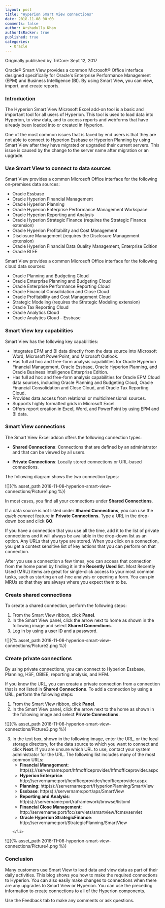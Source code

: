 ```yaml
---
layout: post
title: "Hyperion Smart View connections"
date: 2018-11-08 00:00
comments: false
author: Arshadulla Khan
authorIsRacker: true
published: true
categories:
  - Oracle
---
```


Originally published by TriCore: Sept 12, 2017

Oracle&reg; Smart View provides a common Microsoft&reg; Office interface
designed specifically for Oracle's Enterprise Performance Management (EPM) and
Business Intelligence (BI). By using Smart View, you can view, import, and
create reports.

<!-- more -->

### Introduction

The Hyperion Smart View Microsoft Excel add-on tool is a basic and important tool
for all users of Hyperion. This tool is used to load data into Hyperion, to view
data, and to access reports and webforms that have already been loaded into or
created in Hyperion.

One of the most common issues that is faced by end users is that they are not
able to connect to Hyperion Essbase or Hyperion Planning by using Smart View
after they have migrated or upgraded their current servers. This issue is caused
by the change to the server name after migration or an upgrade.

### Use Smart View to connect to data sources

Smart View provides a common Microsoft Office interface for the following
on-premises data sources:

-	Oracle Essbase
-	Oracle Hyperion Financial Management
-	Oracle Hyperion Planning
-	Oracle Hyperion Enterprise Performance Management Workspace
-	Oracle Hyperion Reporting and Analysis
-	Oracle Hyperion Strategic Finance (requires the Strategic Finance extension)
-	Oracle Hyperion Profitability and Cost Management
-	Disclosure Management (requires the Disclosure Management extension)
-	Oracle Hyperion Financial Data Quality Management, Enterprise Edition
-	Oracle BI EE

Smart View provides a common Microsoft Office interface for the following cloud
data sources:

-	Oracle Planning and Budgeting Cloud
-	Oracle Enterprise Planning and Budgeting Cloud
-	Oracle Enterprise Performance Reporting Cloud
-	Oracle Financial Consolidation and Close Cloud
-	Oracle Profitability and Cost Management Cloud
-	Strategic Modeling (requires the Strategic Modeling extension)
-	Oracle Tax Reporting Cloud
-	Oracle Analytics Cloud
-	Oracle Analytics Cloud – Essbase

### Smart View key capabilities

Smart View has the following key capabilities:

-	Integrates EPM and BI data directly from the data source into Microsoft
Word, Microsoft PowerPoint, and Microsoft Outlook.
-	Has full ad hoc and free-form analysis capabilities for Oracle Hyperion
Financial Management, Oracle Essbase, Oracle Hyperion Planning, and Oracle
Business Intelligence Enterprise Edition.
-	Has full ad hoc and free-form analysis capabilities for Oracle EPM Cloud data
sources, including Oracle Planning and Budgeting Cloud, Oracle Financial
Consolidation and Close Cloud, and Oracle Tax Reporting Cloud.
-	Provides data access from relational or multidimensional sources.
-	Supports highly formatted grids in Microsoft Excel.
-	Offers report creation in Excel, Word, and PowerPoint by using EPM and BI data.

### Smart View connections

The Smart View Excel addon offers the following connection types:

- **Shared Connections**: Connections that are defined by an administrator and
that can be viewed by all users.

- **Private Connections**: Locally stored connections or URL-based connections.

The following diagram shows the two connection types:

![]({% asset_path 2018-11-08-hyperion-smart-view-connections/Picture1.png %})

In most cases, you find all your connections under **Shared Connections**.

If a data source is not listed under **Shared Connections**, you can use the
*quick connect* feature in **Private Connections**. Type a URL in the drop-down
box and click **GO**.

If you have a connection that you use all the time, add it to the list of
private connections and it will always be available in the drop-down list as an
option. Any URLs that you type are stored. When you click on a connection, you
get a context sensitive list of key actions that you can perform on that
connection.

After you use a connection a few times, you can access that connection from the
home panel by finding it in the **Recently Used** list. Most Recently Used (MRU)
items are great for single-click access to your most common tasks, such as
starting an ad-hoc analysis or opening a form. You can pin MRUs so that they
are always where you expect them to be.

### Create shared connections

To create a shared connection, perform the following steps:

1.	From the Smart View ribbon, click **Panel**.
2.	In the Smart View panel, click the arrow next to home as shown in the
following image and select **Shared Connections**.
3.	Log in by using a user ID and a password.

![]({% asset_path 2018-11-08-hyperion-smart-view-connections/Picture2.png %})

### Create private connections

By using private connections, you can connect to Hyperion Essbase, Planning, HSF,
OBIEE, reporting analysis, and HFM.

If you know the URL, you can create a private connection from a connection that
is not listed in **Shared Connections**. To add a connection by using a URL,
perform the following steps:

1.	From the Smart View ribbon, click **Panel**.
2.	In the Smart View panel, click the arrow next to the home as shown in the
following image and select **Private Connections**.

![]({% asset_path 2018-11-08-hyperion-smart-view-connections/Picture3.png %})

<ol start=3>
    <li> 	In the text box, shown in the following image, enter the URL, or the local
storage directory, for the data source to which you want to connect and click
<b>Next</b>. If you are unsure which URL to use, contact your system administrator
for the URL. The following list includes many of the most common URLs:

</br>
<ul>
<li><b>Financial Management</b>: http(s)://servername:port/hfmofficeprovider/hfmofficeprovider.aspx</li>
<li><b>Hyperion Enterprise</b>: http://servername:port/heofficeprovider/heofficeprovider.aspx</li>
<li><b>Planning</b>: http(s)://servername:port/HyperionPlanning/SmartView</li>
<li><b>Essbase</b>: http(s)://servername:port/aps/SmartView</li>
<li><b>Reporting and Analysis</b>: http(s)://servername:port/raframework/browse/listxml</li>
<li><b>Financial Close Management</b>: http://servername:port/fcc/servlets/smartview/fcmsvservlet</li>
<li><b>Oracle Hyperion StrategicFinance</b>: http://servername:port/StrategicPlanning/SmartView</li>
</ul>

    </li>
</ol>

![]({% asset_path 2018-11-08-hyperion-smart-view-connections/Picture4.png %})

### Conclusion

Many customers use Smart View to load data and view data as part of their daily
activities. This blog shows you how to make the required connections to
Hyperion. You can also easily make changes to connections when there are any
upgrades to Smart View or Hyperion. You can use the preceding information to
create connections to all of the Hyperion components.

Use the Feedback tab to make any comments or ask questions.
